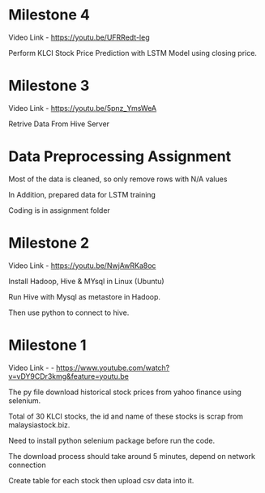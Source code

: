 # Milestone 4

Video Link - https://youtu.be/UFRRedt-leg

Perform KLCI Stock Price Prediction with LSTM Model using closing price.

# Milestone 3

Video Link - https://youtu.be/5pnz_YmsWeA

Retrive Data From Hive Server


# Data Preprocessing Assignment
Most of the data is cleaned, so only remove rows with N/A values

In Addition, prepared data for LSTM training

Coding is in assignment folder

# Milestone 2

Video Link - https://youtu.be/NwjAwRKa8oc

Install Hadoop, Hive & MYsql in Linux (Ubuntu)

Run Hive with Mysql as metastore in Hadoop.

Then use python to connect to hive.

# Milestone 1

Video Link -  - https://www.youtube.com/watch?v=vDY9CDr3kmg&feature=youtu.be

The py file download historical stock prices from yahoo finance using selenium.

Total of 30 KLCI stocks, the id and name of these stocks is scrap from malaysiastock.biz.  

Need to install python selenium package before run the code.  

The download process should take around 5 minutes, depend on network connection  



Create table for each stock then upload csv data into it.

